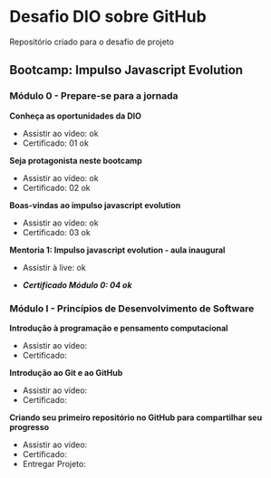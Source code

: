 # Desafio DIO sobre GitHub
Repositório criado para o desafio de projeto

## Bootcamp: Impulso Javascript Evolution


### Módulo 0 - Prepare-se para a jornada

**Conheça as oportunidades da DIO**
* Assistir ao vídeo: ok
* Certificado: 01 ok

**Seja protagonista neste bootcamp**
* Assistir ao vídeo: ok
* Certificado: 02 ok

**Boas-vindas ao impulso javascript evolution**
* Assistir ao vídeo: ok
* Certificado: 03 ok

**Mentoria 1: Impulso javascript evolution - aula inaugural**
* Assistir à live: ok

* ***Certificado Módulo 0: 04 ok***


### Módulo I - Princípios de Desenvolvimento de Software

**Introdução à programação e pensamento computacional**
* Assistir ao vídeo:
* Certificado:

**Introdução ao Git e ao GitHub**
* Assistir ao vídeo:
* Certificado:

**Criando seu primeiro repositório no GitHub para compartilhar seu progresso**
* Assistir ao vídeo:
* Certificado:
* Entregar Projeto:
